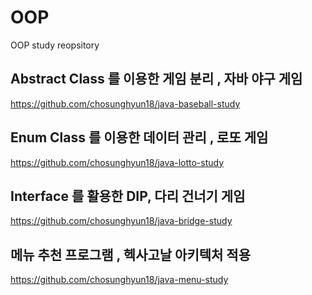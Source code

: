 # OOP
OOP study reopsitory

## Abstract Class 를 이용한 게임 분리 , 자바 야구 게임 

https://github.com/chosunghyun18/java-baseball-study

## Enum Class 를 이용한 데이터 관리 , 로또 게임 

https://github.com/chosunghyun18/java-lotto-study

## Interface 를 활용한 DIP, 다리 건너기 게임

https://github.com/chosunghyun18/java-bridge-study

## 메뉴 추천 프로그램 , 헥사고날 아키텍처 적용

https://github.com/chosunghyun18/java-menu-study





